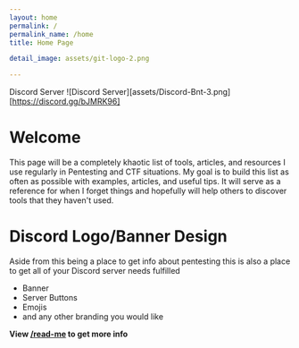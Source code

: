 ```yaml
---
layout: home
permalink: /
permalink_name: /home
title: Home Page

detail_image: assets/git-logo-2.png

---
```

Discord Server
![Discord Server][assets/Discord-Bnt-3.png][https://discord.gg/bJMRK96]

# Welcome

This page will be a completely khaotic list of tools, articles, and resources I use regularly in Pentesting and CTF situations. My goal is to build this list as often as possible with examples, articles, and useful tips. It will serve as a reference for when I forget things and hopefully will help others to discover tools that they haven't used.


# Discord Logo/Banner Design

Aside from this being a place to get info about pentesting this is also a place to get all of your Discord server needs fulfilled 

* Banner
* Server Buttons
* Emojis
* and any other branding you would like

**View [/read-me](read-me) to get more info**
